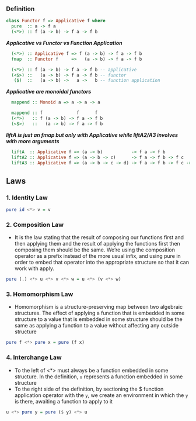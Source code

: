 ### Definition
```haskell
class Functor f => Applicative f where
  pure  :: a -> f a
  (<*>) :: f (a -> b) -> f a -> f b
```

***Applicative vs Functor vs Function Application***
```haskell
  (<*>) :: Applicative f => f (a -> b) -> f a -> f b
  fmap  :: Functor f     =>   (a -> b) -> f a -> f b

  (<*>) :: f (a -> b) -> f a -> f b -- applicative
  (<$>) ::   (a -> b) -> f a -> f b -- functor
   ($)  ::   (a -> b) ->   a ->   b -- function application
```

***Applicative are monoidal functors***
```haskell
  mappend :: Monoid a => a -> a -> a

  mappend :: f             f      f 
  (<*>)   :: f (a -> b) -> f a -> f b
  (<$>)   ::   (a -> b) -> f a -> f b
```

***liftA is just an fmap but only with Applicative while liftA2/A3 involves with more arguments***
```haskell
  liftA  :: Applicative f => (a -> b)           -> f a -> f b
  liftA2 :: Applicative f => (a -> b -> c)      -> f a -> f b -> f c
  liftA3 :: Applicative f => (a -> b -> c -> d) -> f a -> f b -> f c -> f d
```

## Laws

### 1. Identity Law
```haskell
pure id <*> v = v
```

### 2. Composition Law
 - It is the law stating that the result of composing our functions first and then applying them and the result
   of applying the functions first then composing them should be the same. We’re using the composition operator
   as a prefix instead of the more usual infix, and using pure in order to embed that operator into the appropriate
   structure so that it can work with apply.

```haskell
pure (.) <*> u <*> v <*> w = u <*> (v <*> w)
```

### 3. Homomorphism Law
 - Homomorphism is a structure-preserving map between two algebraic structures. The effect of applying a function
   that is embedded in some structure to a value that is embedded in some structure should be the same as applying
   a function to a value without affecting any outside structure
   
```haskell
pure f <*> pure x = pure (f x)
```

### 4. Interchange Law
 - To the left of <*> must always be a function embedded in some structure. In the definition, `u` represents
   a function embedded in some structure
 - To the right side of the definition, by sectioning the $ function application operator with the `y`,
   we create an environment in which the `y` is there, awaiting a function to apply to it
      
```haskell
u <*> pure y = pure ($ y) <*> u
```

